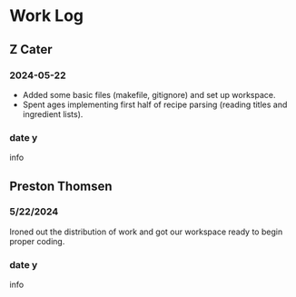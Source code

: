 # Work Log

## Z Cater

### 2024-05-22

- Added some basic files (makefile, gitignore) and set up workspace.
- Spent ages implementing first half of recipe parsing (reading titles and ingredient lists).

### date y

info


## Preston Thomsen

### 5/22/2024

Ironed out the distribution of work and got our workspace ready to begin proper coding.

### date y

info
